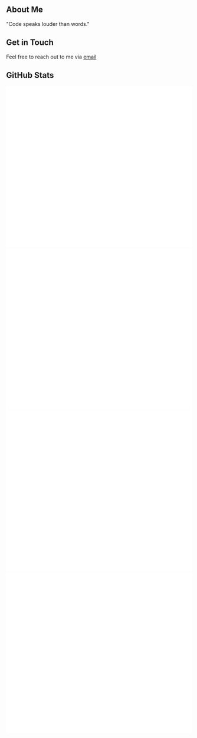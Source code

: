 ## About Me

"Code speaks louder than words."

## Get in Touch

Feel free to reach out to me via [email](mailto:me@breno.tech)

## GitHub Stats
![langs](https://github.com/brenoepics/brenoepics/blob/actions_branch/languagesDarkMode.svg#gh-dark-mode-only)
![langslight](https://github.com/brenoepics/brenoepics/blob/actions_branch/languagesLightMode.svg#gh-light-mode-only)
![overview](https://github.com/brenoepics/brenoepics/blob/actions_branch/overviewDarkMode.svg#gh-dark-mode-only)
![overviewlight](https://github.com/brenoepics/brenoepics/blob/actions_branch/overviewLightMode.svg#gh-light-mode-only)
